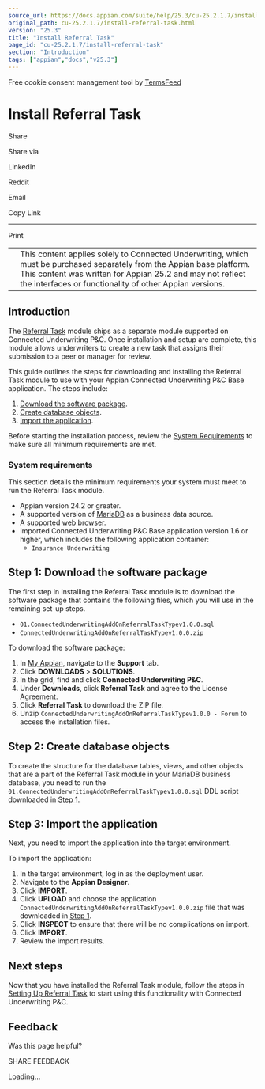 ```yaml
---
source_url: https://docs.appian.com/suite/help/25.3/cu-25.2.1.7/install-referral-task.html
original_path: cu-25.2.1.7/install-referral-task.html
version: "25.3"
title: "Install Referral Task"
page_id: "cu-25.2.1.7/install-referral-task"
section: "Introduction"
tags: ["appian","docs","v25.3"]
---
```



Free cookie consent management tool by [TermsFeed](https://www.termsfeed.com/)

# Install Referral Task

Share

Share via

LinkedIn

Reddit

Email

Copy Link

* * *

Print

<table><tbody><tr><td><i class="fa fa-check-square-o" aria-hidden="true"></i></td><td>This content applies solely to Connected Underwriting, which must be purchased separately from the Appian base platform. This content was written for Appian 25.2 and may not reflect the interfaces or functionality of other Appian versions.</td></tr></tbody></table>

## Introduction

The [Referral Task](cu-referral-task-overview.html) module ships as a separate module supported on Connected Underwriting P&C. Once installation and setup are complete, this module allows underwriters to create a new task that assigns their submission to a peer or manager for review.

This guide outlines the steps for downloading and installing the Referral Task module to use with your Appian Connected Underwriting P&C Base application. The steps include:

1.  [Download the software package](#step-1-download-the-software-package).
2.  [Create database objects](#step-2-create-database-objects).
3.  [Import the application](#step-3-import-the-application).

Before starting the installation process, review the [System Requirements](#system-requirements) to make sure all minimum requirements are met.

### System requirements

This section details the minimum requirements your system must meet to run the Referral Task module.

-   Appian version 24.2 or greater.
-   A supported version of [MariaDB](../System_Requirements.html#databases) as a business data source.
-   A supported [web browser](../System_Requirements.html#web-browsers).
-   Imported Connected Underwriting P&C Base application version 1.6 or higher, which includes the following application container:
    -   `Insurance Underwriting`

## Step 1: Download the software package

The first step in installing the Referral Task module is to download the software package that contains the following files, which you will use in the remaining set-up steps.

-   `01.ConnectedUnderwritingAddOnReferralTaskTypev1.0.0.sql`
-   `ConnectedUnderwritingAddOnReferralTaskTypev1.0.0.zip`

To download the software package:

1.  In [My Appian](https://forum.appian.com/suite/sites/myappian/page/support), navigate to the **Support** tab.
2.  Click **DOWNLOADS** > **SOLUTIONS**.
3.  In the grid, find and click **Connected Underwriting P&C**.
4.  Under **Downloads**, click **Referral Task** and agree to the License Agreement.
5.  Click **Referral Task** to download the ZIP file.
6.  Unzip `ConnectedUnderwritingAddOnReferralTaskTypev1.0.0 - Forum` to access the installation files.

## Step 2: Create database objects

To create the structure for the database tables, views, and other objects that are a part of the Referral Task module in your MariaDB business database, you need to run the `01.ConnectedUnderwritingAddOnReferralTaskTypev1.0.0.sql` DDL script downloaded in [Step 1](#step-1-download-the-software-package).

## Step 3: Import the application

Next, you need to import the application into the target environment.

To import the application:

1.  In the target environment, log in as the deployment user.
2.  Navigate to the **Appian Designer**.
3.  Click **IMPORT**.
4.  Click **UPLOAD** and choose the application `ConnectedUnderwritingAddOnReferralTaskTypev1.0.0.zip` file that was downloaded in [Step 1](#step-1-download-the-software-package).
5.  Click **INSPECT** to ensure that there will be no complications on import.
6.  Click **IMPORT**.
7.  Review the import results.

## Next steps

Now that you have installed the Referral Task module, follow the steps in [Setting Up Referral Task](setting-up-referral-task-module.html) to start using this functionality with Connected Underwriting P&C.

## Feedback

Was this page helpful?

SHARE FEEDBACK

Loading...